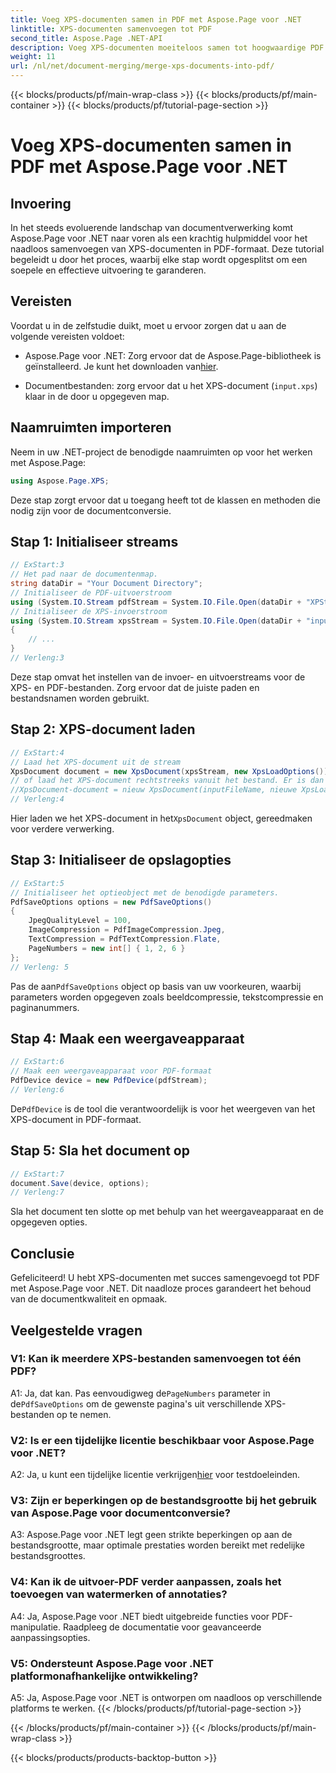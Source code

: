 ```yaml
---
title: Voeg XPS-documenten samen in PDF met Aspose.Page voor .NET
linktitle: XPS-documenten samenvoegen tot PDF
second_title: Aspose.Page .NET-API
description: Voeg XPS-documenten moeiteloos samen tot hoogwaardige PDF's met Aspose.Page voor .NET. Volg onze stapsgewijze handleiding voor een soepele documentconversie-ervaring.
weight: 11
url: /nl/net/document-merging/merge-xps-documents-into-pdf/
---
```


{{< blocks/products/pf/main-wrap-class >}}
{{< blocks/products/pf/main-container >}}
{{< blocks/products/pf/tutorial-page-section >}}

# Voeg XPS-documenten samen in PDF met Aspose.Page voor .NET

## Invoering

In het steeds evoluerende landschap van documentverwerking komt Aspose.Page voor .NET naar voren als een krachtig hulpmiddel voor het naadloos samenvoegen van XPS-documenten in PDF-formaat. Deze tutorial begeleidt u door het proces, waarbij elke stap wordt opgesplitst om een soepele en effectieve uitvoering te garanderen.

## Vereisten

Voordat u in de zelfstudie duikt, moet u ervoor zorgen dat u aan de volgende vereisten voldoet:

-  Aspose.Page voor .NET: Zorg ervoor dat de Aspose.Page-bibliotheek is geïnstalleerd. Je kunt het downloaden van[hier](https://releases.aspose.com/page/net/).

- Documentbestanden: zorg ervoor dat u het XPS-document (`input.xps`) klaar in de door u opgegeven map.

## Naamruimten importeren

Neem in uw .NET-project de benodigde naamruimten op voor het werken met Aspose.Page:

```csharp
using Aspose.Page.XPS;
```

Deze stap zorgt ervoor dat u toegang heeft tot de klassen en methoden die nodig zijn voor de documentconversie.

## Stap 1: Initialiseer streams

```csharp
// ExStart:3
// Het pad naar de documentenmap.
string dataDir = "Your Document Directory";
// Initialiseer de PDF-uitvoerstroom
using (System.IO.Stream pdfStream = System.IO.File.Open(dataDir + "XPStoPDF_out.pdf", System.IO.FileMode.OpenOrCreate, System.IO.FileAccess.Write))
// Initialiseer de XPS-invoerstroom
using (System.IO.Stream xpsStream = System.IO.File.Open(dataDir + "input.xps", System.IO.FileMode.Open))
{
    // ...
}
// Verleng:3
```

Deze stap omvat het instellen van de invoer- en uitvoerstreams voor de XPS- en PDF-bestanden. Zorg ervoor dat de juiste paden en bestandsnamen worden gebruikt.

## Stap 2: XPS-document laden

```csharp
// ExStart:4
// Laad het XPS-document uit de stream
XpsDocument document = new XpsDocument(xpsStream, new XpsLoadOptions());
// of laad het XPS-document rechtstreeks vanuit het bestand. Er is dan geen xpsStream nodig.
//XpsDocument-document = nieuw XpsDocument(inputFileName, nieuwe XpsLoadOptions());
// Verleng:4
```

 Hier laden we het XPS-document in het`XpsDocument` object, gereedmaken voor verdere verwerking.

## Stap 3: Initialiseer de opslagopties

```csharp
// ExStart:5
// Initialiseer het optieobject met de benodigde parameters.
PdfSaveOptions options = new PdfSaveOptions()
{
    JpegQualityLevel = 100,
    ImageCompression = PdfImageCompression.Jpeg,
    TextCompression = PdfTextCompression.Flate,
    PageNumbers = new int[] { 1, 2, 6 }
};
// Verleng: 5
```

 Pas de aan`PdfSaveOptions` object op basis van uw voorkeuren, waarbij parameters worden opgegeven zoals beeldcompressie, tekstcompressie en paginanummers.

## Stap 4: Maak een weergaveapparaat

```csharp
// ExStart:6
// Maak een weergaveapparaat voor PDF-formaat
PdfDevice device = new PdfDevice(pdfStream);
// Verleng:6
```

 De`PdfDevice` is de tool die verantwoordelijk is voor het weergeven van het XPS-document in PDF-formaat.

## Stap 5: Sla het document op

```csharp
// ExStart:7
document.Save(device, options);
// Verleng:7
```

Sla het document ten slotte op met behulp van het weergaveapparaat en de opgegeven opties.

## Conclusie

Gefeliciteerd! U hebt XPS-documenten met succes samengevoegd tot PDF met Aspose.Page voor .NET. Dit naadloze proces garandeert het behoud van de documentkwaliteit en opmaak.

## Veelgestelde vragen

### V1: Kan ik meerdere XPS-bestanden samenvoegen tot één PDF?

 A1: Ja, dat kan. Pas eenvoudigweg de`PageNumbers` parameter in de`PdfSaveOptions` om de gewenste pagina's uit verschillende XPS-bestanden op te nemen.

### V2: Is er een tijdelijke licentie beschikbaar voor Aspose.Page voor .NET?

 A2: Ja, u kunt een tijdelijke licentie verkrijgen[hier](https://purchase.aspose.com/temporary-license/) voor testdoeleinden.

### V3: Zijn er beperkingen op de bestandsgrootte bij het gebruik van Aspose.Page voor documentconversie?

A3: Aspose.Page voor .NET legt geen strikte beperkingen op aan de bestandsgrootte, maar optimale prestaties worden bereikt met redelijke bestandsgroottes.

### V4: Kan ik de uitvoer-PDF verder aanpassen, zoals het toevoegen van watermerken of annotaties?

A4: Ja, Aspose.Page voor .NET biedt uitgebreide functies voor PDF-manipulatie. Raadpleeg de documentatie voor geavanceerde aanpassingsopties.

### V5: Ondersteunt Aspose.Page voor .NET platformonafhankelijke ontwikkeling?

A5: Ja, Aspose.Page voor .NET is ontworpen om naadloos op verschillende platforms te werken.
{{< /blocks/products/pf/tutorial-page-section >}}

{{< /blocks/products/pf/main-container >}}
{{< /blocks/products/pf/main-wrap-class >}}

{{< blocks/products/products-backtop-button >}}
